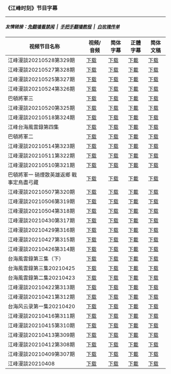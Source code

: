 ### 《江峰时刻》节目字幕

---
##### 友情链接：[免翻墙看禁闻](https://github.com/gfw-breaker/banned-news) &nbsp;|&nbsp; [手把手翻墙教程](https://github.com/gfw-breaker/guides/wiki) &nbsp;|&nbsp; [白玫瑰传单](https://github.com/gfw-breaker/DieWeisseRose)

| 视频节目名称 | 视频/音频 | 简体字幕 | 正體字幕 | 简体文稿 |
|---|---|---|---|---|
|  江峰漫談20210528第329期 | [下载](https://y2mate.com/zh-cn/search/) | [下载](zh/202105/c329.srt?raw=true) | [下載](zh/202105/c329.tw.srt?raw=true) |  [下载](zh/202105/c329.txt?raw=true)  |
|  江峰漫談20210527第328期 | [下载](https://y2mate.com/zh-cn/search/) | [下载](zh/202105/c328.srt?raw=true) | [下載](zh/202105/c328.tw.srt?raw=true) |  [下载](zh/202105/c328.txt?raw=true)  |
|  江峰漫談20210525第327期 | [下载](https://y2mate.com/zh-cn/search/) | [下载](zh/202105/c327.srt?raw=true) | [下載](zh/202105/c327.tw.srt?raw=true) |  [下载](zh/202105/c327.txt?raw=true)  |
|  江峰漫談20210524第326期 | [下载](https://y2mate.com/zh-cn/search/) | [下载](zh/202105/c326.srt?raw=true) | [下載](zh/202105/c326.tw.srt?raw=true) |  [下载](zh/202105/c326.txt?raw=true)  |
|  巴頓將軍三 | [下载](https://y2mate.com/zh-cn/search/) | [下载](zh/202105/gp03.srt?raw=true) | [下載](zh/202105/gp03.tw.srt?raw=true) |  [下载](zh/202105/gp03.txt?raw=true)  |
|  江峰漫談20210520第325期 | [下载](https://y2mate.com/zh-cn/search/) | [下载](zh/202105/c325.srt?raw=true) | [下載](zh/202105/c325.tw.srt?raw=true) |  [下载](zh/202105/c325.txt?raw=true)  |
|  江峰漫談20210518第324期 | [下载](https://y2mate.com/zh-cn/search/) | [下载](zh/202105/c324.srt?raw=true) | [下載](zh/202105/c324.tw.srt?raw=true) |  [下载](zh/202105/c324.txt?raw=true)  |
|  江峰台海風雲錄第四集 | [下载](https://y2mate.com/zh-cn/search/) | [下载](zh/202105/m004.srt?raw=true) | [下載](zh/202105/m004.tw.srt?raw=true) |  [下载](zh/202105/m004.txt?raw=true)  |
|  巴頓將軍二 | [下载](https://y2mate.com/zh-cn/search/) | [下载](zh/202105/gp02.srt?raw=true) | [下載](zh/202105/gp02.tw.srt?raw=true) |  [下载](zh/202105/gp02.txt?raw=true)  |
|  江峰漫談20210514第323期 | [下载](https://y2mate.com/zh-cn/search/) | [下载](zh/202105/c323.srt?raw=true) | [下載](zh/202105/c323.tw.srt?raw=true) |  [下载](zh/202105/c323.txt?raw=true)  |
|  江峰漫談20210511第322期 | [下载](https://y2mate.com/zh-cn/search/) | [下载](zh/202105/c322.srt?raw=true) | [下載](zh/202105/c322.tw.srt?raw=true) |  [下载](zh/202105/c322.txt?raw=true)  |
|  江峰漫談20210510第321期 | [下载](https://y2mate.com/zh-cn/search/) | [下载](zh/202105/c321.srt?raw=true) | [下載](zh/202105/c321.tw.srt?raw=true) |  [下载](zh/202105/c321.txt?raw=true)  |
|  巴頓將軍一 硝煙散英雄返鄉 戰事定鳥盡弓藏 | [下载](https://y2mate.com/zh-cn/search/) | [下载](zh/202105/gp01.srt?raw=true) | [下載](zh/202105/gp01.tw.srt?raw=true) |  [下载](zh/202105/gp01.txt?raw=true)  |
|  江峰漫談20210507第320期 | [下载](https://y2mate.com/zh-cn/search/) | [下载](zh/202104/c320.srt?raw=true) | [下載](zh/202104/c320.tw.srt?raw=true) |  [下载](zh/202104/c320.txt?raw=true)  |
|  江峰漫談20210506第319期 | [下载](https://y2mate.com/zh-cn/search/) | [下载](zh/202104/c319.srt?raw=true) | [下載](zh/202104/c319.tw.srt?raw=true) |  [下载](zh/202104/c319.txt?raw=true)  |
|  江峰漫談20210504第318期 | [下载](https://y2mate.com/zh-cn/search/) | [下载](zh/202104/c318.srt?raw=true) | [下載](zh/202104/c318.tw.srt?raw=true) |  [下载](zh/202104/c318.txt?raw=true)  |
|  江峰漫談20210430第317期 | [下载](https://y2mate.com/zh-cn/search/) | [下载](zh/202104/c317.srt?raw=true) | [下載](zh/202104/c317.tw.srt?raw=true) |  [下载](zh/202104/c317.txt?raw=true)  |
|  江峰漫談20210429第316期 | [下载](https://y2mate.com/zh-cn/search/) | [下载](zh/202104/c316.srt?raw=true) | [下載](zh/202104/c316.tw.srt?raw=true) |  [下载](zh/202104/c316.txt?raw=true)  |
|  江峰漫談20210427第315期 | [下载](https://y2mate.com/zh-cn/search/) | [下载](zh/202104/c315.srt?raw=true) | [下載](zh/202104/c315.tw.srt?raw=true) |  [下载](zh/202104/c315.txt?raw=true)  |
|  江峰漫談20210426第314期 | [下载](https://y2mate.com/zh-cn/search/) | [下载](zh/202104/c314.srt?raw=true) | [下載](zh/202104/c314.tw.srt?raw=true) |  [下载](zh/202104/c314.txt?raw=true)  |
|  台海風雲錄第三集（下） | [下载](https://y2mate.com/zh-cn/search/) | [下载](zh/202104/m003-2.srt?raw=true) | [下載](zh/202104/m003-2.tw.srt?raw=true) |  [下载](zh/202104/m003-2.txt?raw=true)  |
|  台海風雲錄第三集20210425 | [下载](https://y2mate.com/zh-cn/search/) | [下载](zh/202104/m003.srt?raw=true) | [下載](zh/202104/m003.tw.srt?raw=true) |  [下载](zh/202104/m003.txt?raw=true)  |
|  台海風雲錄第二集20210423 | [下载](https://y2mate.com/zh-cn/search/) | [下载](zh/202104/m002.srt?raw=true) | [下載](zh/202104/m002.tw.srt?raw=true) |  [下载](zh/202104/m002.txt?raw=true)  |
|  江峰漫談20210422第313期 | [下载](https://y2mate.com/zh-cn/search/) | [下载](zh/202104/c313.srt?raw=true) | [下載](zh/202104/c313.tw.srt?raw=true) |  [下载](zh/202104/c313.txt?raw=true)  |
|  江峰漫談20210421第312期 | [下载](https://y2mate.com/zh-cn/search/) | [下载](zh/202104/c312.srt?raw=true) | [下載](zh/202104/c312.tw.srt?raw=true) |  [下载](zh/202104/c312.txt?raw=true)  |
|  台海风云录第一集20210420 | [下载](https://y2mate.com/zh-cn/search/) | [下载](zh/202104/m001.srt?raw=true) | [下載](zh/202104/m001.tw.srt?raw=true) |  [下载](zh/202104/m001.txt?raw=true)  |
|  江峰漫談20210416第311期 | [下载](https://y2mate.com/zh-cn/search/) | [下载](zh/202104/c311.srt?raw=true) | [下載](zh/202104/c311.tw.srt?raw=true) |  [下载](zh/202104/c311.txt?raw=true)  |
|  江峰漫談20210415第310期 | [下载](https://y2mate.com/zh-cn/search/) | [下载](zh/202104/c310.srt?raw=true) | [下載](zh/202104/c310.tw.srt?raw=true) |  [下载](zh/202104/c310.txt?raw=true)  |
|  江峰漫談20210413第309期 | [下载](https://y2mate.com/zh-cn/search/) | [下载](zh/202104/c309.srt?raw=true) | [下載](zh/202104/c309.tw.srt?raw=true) |  [下载](zh/202104/c309.txt?raw=true)  |
|  江峰漫談20210412第308期 | [下载](https://y2mate.com/zh-cn/search/) | [下载](zh/202104/c308.srt?raw=true) | [下載](zh/202104/c308.tw.srt?raw=true) |  [下载](zh/202104/c308.txt?raw=true)  |
|  江峰漫談20210409第307期 | [下载](https://y2mate.com/zh-cn/search/) | [下载](zh/202104/c307.srt?raw=true) | [下載](zh/202104/c307.tw.srt?raw=true) |  [下载](zh/202104/c307.txt?raw=true)  |
|  江峰漫談20210408 | [下载](https://y2mate.com/zh-cn/search/) | [下载](zh/202104/c306.srt?raw=true) | [下載](zh/202104/c306.tw.srt?raw=true) |  [下载](zh/202104/c306.txt?raw=true)  |
